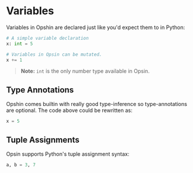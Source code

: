 # Variables

Variables in Opshin are declared just like you'd expect them to in Python:

```python
# A simple variable declaration
x: int = 5 

# Variables in Opsin can be mutated.
x += 1
```

>**Note:** `int` is the only number type available in Opsin.

## Type Annotations

Opshin comes builtin with really good type-inference so type-annotations are optional.
The code above could be rewritten as:

```python
x = 5
```

## Tuple Assignments

Opsin supports Python's tuple assignment syntax:

```python
a, b = 3, 7
```
